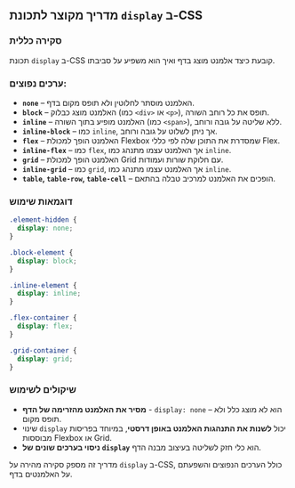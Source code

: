 ## מדריך מקוצר לתכונת `display` ב-CSS

### סקירה כללית

תכונת `display` ב-CSS קובעת כיצד אלמנט מוצג בדף ואיך הוא משפיע על סביבתו.

### ערכים נפוצים:

- **`none`** – האלמנט מוסתר לחלוטין ולא תופס מקום בדף.
- **`block`** – האלמנט מוצג כבלוק (כמו `<div>` או `<p>`), תופס את כל רוחב השורה.
- **`inline`** – האלמנט מופיע בתוך השורה (כמו `<span>`), ללא שליטה על גובה ורוחב.
- **`inline-block`** – כמו `inline`, אך ניתן לשלוט על גובה ורוחב.
- **`flex`** – האלמנט הופך למכולת Flexbox שמסדרת את התוכן שלה לפי כללי Flex.
- **`inline-flex`** – כמו `flex`, אך האלמנט עצמו מתנהג כמו `inline`.
- **`grid`** – האלמנט הופך למכולת Grid עם חלוקת שורות ועמודות.
- **`inline-grid`** – כמו `grid`, אך האלמנט עצמו מתנהג כמו `inline`.
- **`table`, `table-row`, `table-cell`** – הופכים את האלמנט למרכיב טבלה בהתאם.

### דוגמאות שימוש

```css
.element-hidden {
  display: none;
}

.block-element {
  display: block;
}

.inline-element {
  display: inline;
}

.flex-container {
  display: flex;
}

.grid-container {
  display: grid;
}
```

### שיקולים לשימוש

- **מסיר את האלמנט מהזרימה של הדף** - `display: none` – הוא לא מוצג כלל ולא תופס מקום.  
- שינוי `display` יכול **לשנות את התנהגות האלמנט באופן דרסטי**, במיוחד בפריסות מבוססות Flexbox או Grid.
- **ניסוי בערכים שונים של `display`** הוא כלי חזק לשליטה בעיצוב מבנה הדף.

מדריך זה מספק סקירה מהירה על `display` ב-CSS, כולל הערכים הנפוצים והשפעתם על האלמנטים בדף.
